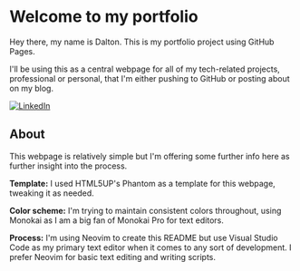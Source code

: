 # Welcome to my portfolio
Hey there, my name is Dalton. This is my portfolio project using GitHub Pages.

I'll be using this as a central webpage for all of my tech-related projects, professional or personal, that I'm either pushing to GitHub or posting about on my blog.

[![LinkedIn][linkedin-shield]][linkedin-url]

## About
This webpage is relatively simple but I'm offering some further info here as further insight into the process.

**Template:** I used HTML5UP's Phantom as a template for this webpage, tweaking it as needed.

**Color scheme:** I'm trying to maintain consistent colors throughout, using Monokai as I am a big fan of Monokai Pro for text editors.

**Process:** I'm using Neovim to create this README but use Visual Studio Code as my primary text editor when it comes to any sort of development. I prefer Neovim for basic text editing and writing scripts.

[linkedin-shield]: https://img.shields.io/badge/LinkedIn-daltonwood-eeca6c
[linkedin-url]: https://linkedin.com/in/dltnwd

